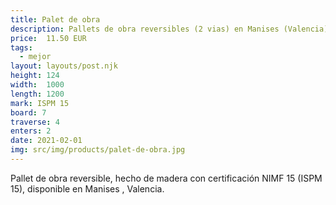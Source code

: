 ```yaml
---
title: Palet de obra
description: Pallets de obra reversibles (2 vias) en Manises (Valencia)
price:	11.50 EUR
tags:
  - mejor
layout: layouts/post.njk
height:	124
width:	1000
length:	1200
mark: ISPM 15
board: 7
traverse: 4
enters: 2
date: 2021-02-01
img: src/img/products/palet-de-obra.jpg
---
```


Pallet de obra reversible, hecho de madera con certificación NIMF 15 (ISPM 15), disponible en Manises , Valencia.
